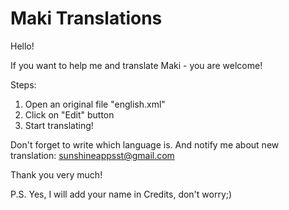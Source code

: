 # Maki Translations

Hello!

If you want to help me and translate Maki - you are welcome!

Steps:
1) Open an original file "english.xml"
2) Click on "Edit" button 
3) Start translating!

Don't forget to write which language is. And notify me about new translation: sunshineappsst@gmail.com

Thank you very much!

P.S. Yes, I will add your name in Credits, don't worry;)
